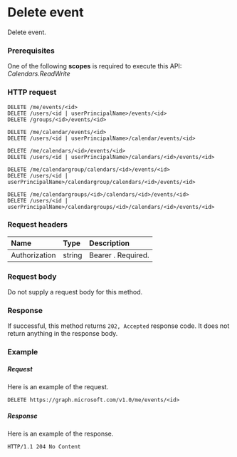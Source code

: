 # Delete event

Delete event.
### Prerequisites
One of the following **scopes** is required to execute this API: 
*Calendars.ReadWrite* 
### HTTP request
<!-- { "blockType": "ignored" } -->
```http
DELETE /me/events/<id>
DELETE /users/<id | userPrincipalName>/events/<id>
DELETE /groups/<id>/events/<id>

DELETE /me/calendar/events/<id>
DELETE /users/<id | userPrincipalName>/calendar/events/<id>

DELETE /me/calendars/<id>/events/<id>
DELETE /users/<id | userPrincipalName>/calendars/<id>/events/<id>

DELETE /me/calendargroup/calendars/<id>/events/<id>
DELETE /users/<id | userPrincipalName>/calendargroup/calendars/<id>/events/<id>

DELETE /me/calendargroups/<id>/calendars/<id>/events/<id>
DELETE /users/<id | userPrincipalName>/calendargroups/<id>/calendars/<id>/events/<id>
```
### Request headers
| Name       | Type | Description|
|:---------------|:--------|:----------|
| Authorization  | string  | Bearer <token>. Required. |

### Request body
Do not supply a request body for this method.


### Response
If successful, this method returns `202, Accepted` response code. It does not return anything in the response body.

### Example
##### Request
Here is an example of the request.
<!-- {
  "blockType": "request",
  "name": "delete_event"
}-->
```http
DELETE https://graph.microsoft.com/v1.0/me/events/<id>
```
##### Response
Here is an example of the response. 
<!-- {
  "blockType": "response",
  "truncated": true
} -->
```http
HTTP/1.1 204 No Content
```

<!-- uuid: 8fcb5dbc-d5aa-4681-8e31-b001d5168d79
2015-10-25 14:57:30 UTC -->
<!-- {
  "type": "#page.annotation",
  "description": "Delete event",
  "keywords": "",
  "section": "documentation",
  "tocPath": ""
}-->